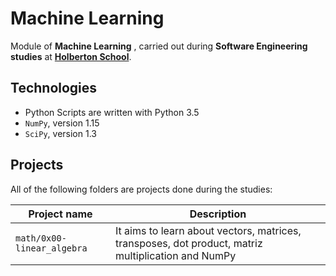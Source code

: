 # Machine Learning

Module of **Machine Learning** , carried out during **Software Engineering studies** at **[Holberton School](https://www.holbertonschool.com/)**.

## Technologies
* Python Scripts are written with Python 3.5
* `NumPy`, version 1.15
* `SciPy`, version 1.3

## Projects
All of the following folders are projects done during the studies:

| Project name | Description |
| ------------ | ----------- |
| `math/0x00-linear_algebra` | It aims to learn about vectors, matrices, transposes, dot product, matriz multiplication and NumPy |
